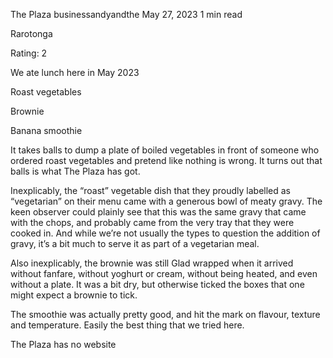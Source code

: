 The Plaza
businessandyandthe
May 27, 2023
1 min read


Rarotonga

Rating: 2

We ate lunch here in May 2023

Roast vegetables

Brownie

Banana smoothie

It takes balls to dump a plate of boiled vegetables in front of someone who ordered roast vegetables and pretend like nothing is wrong. It turns out that balls is what The Plaza has got.  

Inexplicably, the “roast” vegetable dish that they proudly labelled as “vegetarian” on their menu came with a generous bowl of meaty gravy. The keen observer could plainly see that this was the same gravy that came with the chops, and probably came from the very tray that they were cooked in. And while we’re not usually the types to question the addition of gravy, it’s a bit much to serve it as part of a vegetarian meal. 

Also inexplicably, the brownie was still Glad wrapped when it arrived without fanfare, without yoghurt or cream, without being heated, and even without a plate. It was a bit dry, but otherwise ticked the boxes that one might expect a brownie to tick.

 

The smoothie was actually pretty good, and hit the mark on flavour, texture and temperature. Easily the best thing that we tried here.



The Plaza has no website
